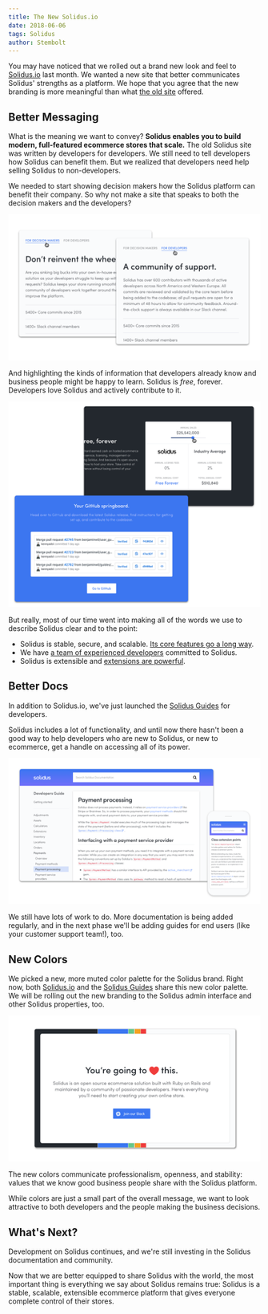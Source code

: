 ```yaml
---
title: The New Solidus.io
date: 2018-06-06
tags: Solidus
author: Stembolt 
---
```


You may have noticed that we rolled out a brand new look and feel to
[Solidus.io](https://solidus.io) last month. We wanted a new site that better
communicates Solidus' strengths as a platform. We hope that you agree that
the new branding is more meaningful than what [the old site][old-solidus-site]
offered.

[old-solidus-site]: https://web.archive.org/web/20180224083236/https://solidus.io/

## Better Messaging

What is the meaning we want to convey? **Solidus enables you to build modern,
full-featured ecommerce stores that scale.** The old Solidus site was written by
developers for developers. We still need to tell developers how Solidus can
benefit them. But we realized that developers need help selling Solidus to
non-developers.

We needed to start showing decision makers how the Solidus platform can benefit
their company. So why not make a site that speaks to both the decision makers
and the developers? 

![Messaging for decision makers or developers](2018-06-06-the-new-solidus.io/for-decision-makers-and-developers.png)

And highlighting the kinds of information that developers already know and
business people might be happy to learn. Solidus is *free*, forever. Developers
love Solidus and actively contribute to it.

![GitHub springboard and annual sales widgets](2018-06-06-the-new-solidus.io/github-springboard-and-annual-sales.png)

But really, most of our time went into making all of the words we use to
describe Solidus clear and to the point:

- Solidus is stable, secure, and scalable. [Its core features go a long
  way](/features).
- We have [a team of experienced developers](/developers) committed to Solidus.
- Solidus is extensible and [extensions are powerful](/extensions).

## Better Docs

In addition to Solidus.io, we've just launched the [Solidus
Guides](https://guides.solidus.io) for developers.

Solidus includes a lot of functionality, and until now there hasn't been a good
way to help developers who are new to Solidus, or new to ecommerce, get a handle
on accessing all of its power. 

![Solidus Guides article](2018-06-06-the-new-solidus.io/solidus-guides.png)

We still have lots of work to do. More documentation is being added regularly,
and in the next phase we'll be adding guides for end users (like your customer
support team!), too.

## New Colors

We picked a new, more muted color palette for the Solidus brand. Right now, both
[Solidus.io](https://solidus.io) and the [Solidus
Guides](http://guides.solidus.io) share this new color palette. We will be
rolling out the new branding to the Solidus admin interface and other Solidus
properties, too.

![New Solidus brand colors](2018-06-06-the-new-solidus.io/new-colors.png)

The new colors communicate professionalism, openness, and stability: values
that we know good business people share with the Solidus platform.

While colors are just a small part of the overall message, we want to look
attractive to both developers and the people making the business decisions.

## What's Next?

Development on Solidus continues, and we're still investing in the Solidus
documentation and community.

Now that we are better equipped to share Solidus with the world, the most
important thing is everything we say about Solidus remains true: Solidus is 
a stable, scalable, extensible ecommerce platform that gives everyone complete
control of their stores. 
